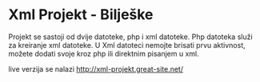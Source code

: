 # Xml Projekt - Bilješke
Projekt se sastoji od dvije datoteke, php i xml datoteke.
Php datoteka služi za kreiranje xml datoteke.
U Xml datoteci nemojte brisati prvu aktivnost, možete dodati svoje kroz php ili direktnim pisanjem u xml.

live verzija se nalazi http://xml-projekt.great-site.net/

